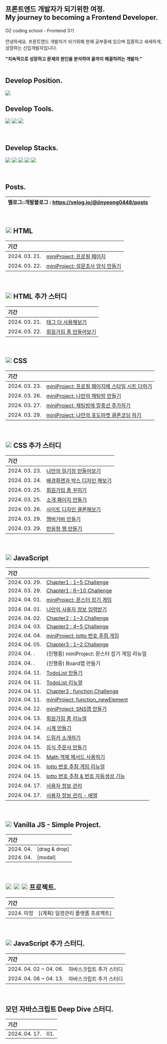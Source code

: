 ## 프론트엔드 개발자가 되기위한 여정. <br> My journey to becoming a Frontend Developer.
OZ coding school - Frontend 3기 <br>

안녕하세요. 프론트엔드 개발자가 되기위해
현재 공부중에 있으며 집중하고 세세하게, 성장하는 신입개발자입니다.

**"지속적으로 성장하고 문제의 원인을 분석하여 끝까지 해결하려는 개발자."**
<br><br>

## Develop Position.
<img src="https://img.shields.io/badge/Frontend-5578da?style=for-the-badge&logo=&logoColor=white">

<br>

## Develop Tools.
<img src="https://img.shields.io/badge/vscode-007ACC?style=for-the-badge&logo=visual studio code&logoColor=white"> <img src="https://img.shields.io/badge/git-F05032?style=for-the-badge&logo=git&logoColor=white"> <img src="https://img.shields.io/badge/github-181717?style=for-the-badge&logo=github&logoColor=white">

<br>

## Develop Stacks.
<img src="https://img.shields.io/badge/html5-E34F26?style=for-the-badge&logo=html5&logoColor=white"> <img src="https://img.shields.io/badge/css-1572B6?style=for-the-badge&logo=css3&logoColor=white"> <img src="https://img.shields.io/badge/javascript-F7DF1E?style=for-the-badge&logo=javascript&logoColor=black"> <img src="https://img.shields.io/badge/react-61DAFB?style=for-the-badge&logo=react&logoColor=black"> <img src="https://img.shields.io/badge/node.js-339933?style=for-the-badge&logo=Node.js&logoColor=white">



<br>

## Posts.
|벨로그::개발블로그 : https://velog.io/@jinyeong0448/posts|
|:---|

<br>

## <img src="https://velog.velcdn.com/images/jinyeong0448/post/1666b185-e216-439f-91cf-3c9216565eb3/image.svg" width="20" height="20"/> HTML


| 기간 |   |
|:---|:---|
| 2024. 03. 21. | [miniProject: 프로필 페이지](https://github.com/jinyeongjang/FE_study/blob/main/01_HTML/HTML_miniProject/01.%20profile/profile_page.html) |
| 2024. 03. 22.| [miniProject: 설문조사 양식 만들기](https://github.com/jinyeongjang/FE_study/blob/main/01_HTML/HTML_miniProject/02.%20form_servey/form_servey.html) |

<br>

## <img src="https://velog.velcdn.com/images/jinyeong0448/post/1666b185-e216-439f-91cf-3c9216565eb3/image.svg" width="20" height="20"/> HTML 추가 스터디

| 기간 |   |
|:---|:---|
| 2024. 03. 21. | [태그 더 사용해보기](https://github.com/jinyeongjang/FE_study/blob/main/FE_notion_additional_tasks/01.%20HTML-tag/tag.html) |
| 2024. 03. 22. | [회원가입 폼 만들어보기](https://github.com/jinyeongjang/FE_study/blob/main/FE_notion_additional_tasks/02.%20HTML-form_signup/form_signup.html) |

<br>

## <img src="https://velog.velcdn.com/images/jinyeong0448/post/d3b3ac0e-7deb-4bf3-bdda-ea2403a6782d/image.svg" width="20" height="20"/> CSS

| 기간 |   |
|:---|:---|
| 2024. 03. 23. | [miniProject: 프로필 페이지에 스타일 시트 더하기](https://github.com/jinyeongjang/FE_study/blob/main/02_CSS/CSS_miniProject/01.%20profile_css/profile_css.html) |
| 2024. 03. 26. | [miniProject: 나만의 채팅방 만들기](https://github.com/jinyeongjang/FE_study/tree/main/02_CSS/CSS_miniProject/02.%20chat) |
| 2024. 03. 27. | [miniProject: 채팅방에 말풍선 추가하기](https://github.com/jinyeongjang/FE_study/tree/main/02_CSS/CSS_miniProject/03.%20chat_bubble) |
| 2024. 03. 29. | [miniProject: 나만의 포도마켓 클론코딩 하기](https://github.com/jinyeongjang/FE_study/tree/main/02_CSS/CSS_miniProject/04.%20podomarket) |

<br>

## <img src="https://velog.velcdn.com/images/jinyeong0448/post/d3b3ac0e-7deb-4bf3-bdda-ea2403a6782d/image.svg" width="20" height="20"/> CSS 추가 스터디

| 기간 |   |
|:---|:---|
| 2024. 03. 23. | [나만의 일기장 만들어보기](https://github.com/jinyeongjang/FE_study/tree/main/FE_notion_additional_tasks/03.%20CSS-diary) |
| 2024. 03. 24. | [배경화면과 박스 디자인 해보기](https://github.com/jinyeongjang/FE_study/blob/main/FE_notion_additional_tasks/04.%20CSS-background_box/background_box.html) |
| 2024. 03. 25. | [회원가입 폼 꾸미기](https://github.com/jinyeongjang/FE_study/tree/main/FE_notion_additional_tasks/05.%20CSS-form_signup_redesign) |
| 2024. 03. 25. | [소개 페이지 만들기](https://github.com/jinyeongjang/FE_study/tree/main/FE_notion_additional_tasks/06.%20CSS-introduce_page) |
| 2024. 03. 26. | [사이트 디자인 클론해보기](https://github.com/jinyeongjang/FE_study/tree/main/FE_notion_additional_tasks/07.%20CSS-site_clone_design) |
| 2024. 03. 29. | [햄버거바 만들기](https://github.com/jinyeongjang/FE_study/tree/main/FE_notion_additional_tasks/08.%20CSS-hamburgerbar) |
| 2024. 03. 29. | [반응형 웹 만들기](https://github.com/jinyeongjang/FE_study/tree/main/FE_notion_additional_tasks/09.%20CSS-simple_react_web) |

<br>

## <img src="https://velog.velcdn.com/images/jinyeong0448/post/d02d4e3f-73ee-42ce-90ff-d0c787a3e452/image.svg" width="20" height="20"/> JavaScript 

| 기간 |   |
|:---|:---|
| 2024. 03. 29. | [Chapter1 : 1~5 Challenge](https://github.com/jinyeongjang/FE_study/tree/main/03_JavaScript/Challenge/Chapter1.%2001~05) |
| 2024. 03. 29. | [Chapter1 : 6~10 Challenge](https://github.com/jinyeongjang/FE_study/blob/main/03_JavaScript/Challenge/Chapter1.%2006~10/user_form.html) |
| 2024. 04. 01. | [miniProject: 몬스터 잡기 게임](https://github.com/jinyeongjang/FE_study/blob/main/03_JavaScript/JavaScript_miniProject/01.%20monster/monster.html) |
| 2024. 04. 01. | [나만의 사용자 정보 입력받기](https://github.com/jinyeongjang/FE_study/blob/main/03_JavaScript/JavaScript_miniProject/02.%20join_form/join.html) |
| 2024. 04. 02. | [Chapter2 : 1~3 Challenge](https://github.com/jinyeongjang/FE_study/tree/main/03_JavaScript/Challenge/Chapter2.%2001~03) |
| 2024. 04. 03. | [Chapter2 : 4~5 Challenge](https://github.com/jinyeongjang/FE_study/tree/main/03_JavaScript/Challenge/Chapter2.%2004~05) |
| 2024. 04. 04. | [miniProject: lotto 번호 추첨 게임](https://github.com/jinyeongjang/FE_study/tree/main/03_JavaScript/JavaScript_miniProject/03.%20lotto) |
| 2024. 04. 05. | [Chapter3 : 1~2 Challenge](https://github.com/jinyeongjang/FE_study/tree/main/03_JavaScript/Challenge/Chapter3.%2001~02) |
| 2024. 04. . | (진행중) miniProject: 몬스터 잡기 게임 리뉴얼 |
| 2024. 04. .  | (진행중) Board앱 만들기 |
| 2024. 04. 11.  | [TodoList 만들기](https://github.com/jinyeongjang/FE_study/tree/main/03_JavaScript/JavaScript_miniProject/05.%20todolist) |
| 2024. 04. 11.  | [TodoList 리뉴얼](https://github.com/jinyeongjang/FE_study/tree/main/03_JavaScript/JavaScript_miniProject/06.%20todolist_renewal) |
| 2024. 04. 11.  | [Chapter3 : function Challenge](https://github.com/jinyeongjang/FE_study/tree/main/03_JavaScript/Challenge/Chapter3.%2001~02)  |
| 2024. 04. 11.  | [miniProject: function_newElement](https://github.com/jinyeongjang/FE_study/tree/main/03_JavaScript/JavaScript_miniProject/07.%20function_newElement) |
| 2024. 04. 12.  | [miniProject: SNS앱 만들기](https://github.com/jinyeongjang/FE_study/tree/main/03_JavaScript/JavaScript_miniProject/08.%20SNS) |
| 2024. 04. 13.  | [회원가입 폼 리뉴얼](https://github.com/jinyeongjang/FE_study/tree/main/03_JavaScript/JavaScript_miniProject/09.%20join_form_renewal) |
| 2024. 04. 14.  | [시계 만들기](https://github.com/jinyeongjang/FE_study/tree/main/03_JavaScript/JavaScript_miniProject/10.%20Clock) |
| 2024. 04. 14.  | [드림카 소개하기](https://github.com/jinyeongjang/FE_study/tree/main/03_JavaScript/JavaScript_miniProject/11.%20Dreamcar) |
| 2024. 04. 15.  | [음식 주문서 만들기](https://github.com/jinyeongjang/FE_study/tree/main/03_JavaScript/JavaScript_miniProject/12.%20Food_order) |
| 2024. 04. 15.  | [Math 객체 메서드 사용하기](https://github.com/jinyeongjang/FE_study/blob/main/03_JavaScript/Challenge/Chapter4.%2004~06/index.js) |
| 2024. 04. 15.  | [lotto 번호 추첨 게임 리뉴얼](https://github.com/jinyeongjang/FE_study/tree/main/03_JavaScript/JavaScript_miniProject/13.%20lotto2) |
| 2024. 04. 15.  | [lotto 번호 추첨 & 번호 자동생성 기능](https://github.com/jinyeongjang/FE_study/tree/main/03_JavaScript/JavaScript_miniProject/14.%20lotto3) |
| 2024. 04. 17.  | [사용자 정보 관리](https://github.com/jinyeongjang/FE_study/tree/main/03_JavaScript/JavaScript_miniProject/15.%20user_management) |
| 2024. 04. 17.  | [사용자 정보 관리 - 배열](https://github.com/jinyeongjang/FE_study/tree/main/03_JavaScript/JavaScript_miniProject/16.%20user_management2) |

<br>

## <img src="https://velog.velcdn.com/images/jinyeong0448/post/d02d4e3f-73ee-42ce-90ff-d0c787a3e452/image.svg" width="20" height="20"/> Vanilla JS - Simple Project.
| 기간 |   |
|:---|:---|
| 2024. 04.  | [drag & drop] |
| 2024. 04.  | [modal] |

<br>

## <img src="https://velog.velcdn.com/images/jinyeong0448/post/1666b185-e216-439f-91cf-3c9216565eb3/image.svg" width="20" height="20"/> <img src="https://velog.velcdn.com/images/jinyeong0448/post/d3b3ac0e-7deb-4bf3-bdda-ea2403a6782d/image.svg" width="20" height="20"/> <img src="https://velog.velcdn.com/images/jinyeong0448/post/d02d4e3f-73ee-42ce-90ff-d0c787a3e452/image.svg" width="20" height="20"/> 프로젝트.
| 기간 |   |
|:---|:---|
| 2024. 미정  | [(계획) 일정관리 플랫폼 프로젝트] |

<br>

## <img src="https://velog.velcdn.com/images/jinyeong0448/post/d02d4e3f-73ee-42ce-90ff-d0c787a3e452/image.svg" width="20" height="20"/> JavaScript 추가 스터디.

| 기간 |  |
|:---|:---|
| 2024. 04. 02 ~ 04. 06. | 자바스크립트 추가 스터디
| 2024. 04. 08 ~ 04. 13. | 자바스크립트 추가 스터디

<br>

## 모던 자바스크립트 Deep Dive 스터디.

| 기간 |  |
|:---|:---|
| 2024. 04. 17. | 01. 
